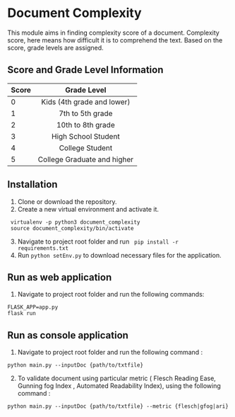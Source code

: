 # Document Complexity

This module aims in finding complexity score of a document. Complexity score, here means how difficult it is to comprehend the text. Based on the score, grade levels are assigned. 

## Score and Grade Level Information

| Score        | Grade Level    |
| ------------- |:-------------:| 
| 0 | Kids (4th grade and lower) | 
| 1 | 7th to 5th grade      |  
| 2 | 10th to 8th grade     |
| 3 | High School Student     |  
| 4 | College Student    |  
| 5 | College Graduate and higher    |  

## Installation

1. Clone or download the repository.
2. Create a new virtual environment and activate it.
```
 virtualenv -p python3 document_complexity
 source document_complexity/bin/activate
 ```

3. Navigate to project root folder and run ``` pip install -r requirements.txt```
4. Run ``` python setEnv.py ``` to download necessary files for the application.

## Run as web application
1. Navigate to project root folder and run the following commands:
```
FLASK_APP=app.py
flask run
```

## Run as console application

1. Navigate to project root folder and run the following command : 
```
python main.py --inputDoc {path/to/txtfile}
```
2. To validate document using particular metric ( Flesch Reading Ease, Gunning fog Index , Automated Readability Index), using the following command :
```
python main.py --inputDoc {path/to/txtfile} --metric {flesch|gfog|ari}
```



